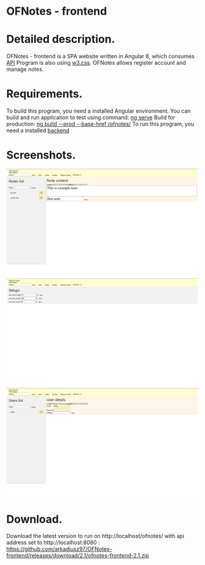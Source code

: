 # OFNotes - frontend
# Detailed description.
OFNotes - frontend is a SPA website written in Angular 8, which consumes [API](https://github.com/arkadiusz97/OFNotes)
Program is also using [w3.css](https://www.w3schools.com/w3css/).
OFNotes allows register account and manage notes.

# Requirements.
To build this program, you need a installed Angular environment. You can build and run application to test using command: [ng serve](https://angular.io/cli/serve) Build for production: [ng build --prod --base-href /ofnotes/](https://angular.io/cli/build)
To run this program, you need a installed [backend](https://github.com/arkadiusz97/OFNotes)

# Screenshots.

![notes](https://github.com/arkadiusz97/OFNotes-frontend/blob/master/screenshots/notes.png)
![setups](https://github.com/arkadiusz97/OFNotes-frontend/blob/master/screenshots/setups.png)
![users](https://github.com/arkadiusz97/OFNotes-frontend/blob/master/screenshots/users.png)

# Download.

Download the latest version to run on http://localhost/ofnotes/ with api address set to http://localhost:8080 : https://github.com/arkadiusz97/OFNotes-frontend/releases/download/2.1/ofnotes-frontend-2.1.zip
